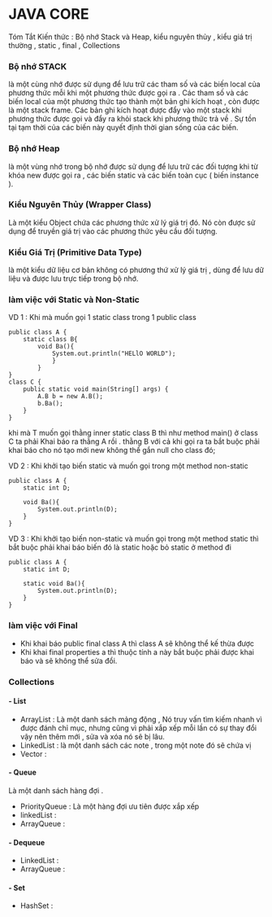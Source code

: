 # JAVA CORE
Tóm Tắt Kiến thức : Bộ nhớ Stack và Heap, kiểu nguyên thủy , kiểu giá trị thường , static , final , Collections

### Bộ nhớ STACK
là một cùng nhớ được sử dụng để lưu trữ các tham số và các biến local của phương thức mỗi khi một phương thức được gọi ra . Các tham số và các biến local của một phương thức tạo thành một bản ghi kích hoạt , còn được là một stack frame. Các bản ghi kích hoạt được đẩy vào một stack khi phương thức được gọi và đẩy ra khỏi stack khi phương thức trả về . Sự tồn tại tạm thời của các biến này quyết định thời gian sống của các biến.

### Bộ nhớ Heap
là một vùng nhớ trong bộ nhớ được sử dụng để lưu trữ các đối tượng khi từ khóa new được gọi ra , các biến static và các biến toàn cục ( biến instance ).

### Kiểu Nguyên Thủy (Wrapper Class)
Là một kiểu Object chứa các phương thức xử lý giá trị đó. Nó còn được sử dụng để truyền giá trị vào các phương thức yêu cầu đối tượng.

### Kiểu Giá Trị (Primitive Data Type)
là một kiểu dữ liệu cơ bản không có phương thứ xử lý giá trị , dùng để lưu dữ liệu và được lưu trực tiếp trong bộ nhớ.

### làm việc với Static và Non-Static
VD 1 : Khi mà muốn gọi 1 static class trong 1 public class 
```
public class A {
    static class B{
        void Ba(){
            System.out.println("HELlO WORLD");
            }
        }
}
class C {
    public static void main(String[] args) {
        A.B b = new A.B();
        b.Ba();
    }
}
```
khi mà T muốn gọi thằng inner static class B thì như method main() ở class C ta phải Khai báo ra thằng A rồi . thằng B với cả khi gọi 
ra ta bắt buộc phải khai báo cho nó tạo mới new không thể gắn null cho class đó;

VD 2 : Khi khởi tạo biến static và muốn gọi trong một method non-static
```
public class A {
    static int D;

    void Ba(){
        System.out.println(D);
    }
}
```
VD 3 : Khi khởi tạo biến non-static và muốn gọi trong một method static thì bắt buộc phải khai báo biến đó là static hoặc bỏ static ở method đi
```
public class A {
    static int D;

    static void Ba(){
        System.out.println(D);
    }
}

```

### làm việc với Final
+ Khi khai báo public final class A thì class A sẽ không thể kế thừa được
+ Khi khai final properties a thì thuộc tính a này bắt buộc phải được khai báo và sẽ không thể sửa đổi.

### Collections
#### - List
+ ArrayList : Là một danh sách mảng động , Nó truy vấn tìm kiếm nhanh vì được đánh chỉ mục, nhưng cũng vì phải xắp xếp mỗi lần có sự 
thay đổi vậy nên thêm mới , sửa và xóa nó sẽ bị lâu.
+ LinkedList : là một danh sách các note , trong một note đó sẽ chứa vị 
+ Vector :
#### - Queue
 Là một danh sách hàng đợi .
+ PriorityQueue : Là một hàng đợi ưu tiên được xắp xếp
+ linkedList :
+ ArrayQueue : 
#### - Dequeue
+ LinkedList :
+ ArrayQueue :
#### - Set
+ HashSet :
